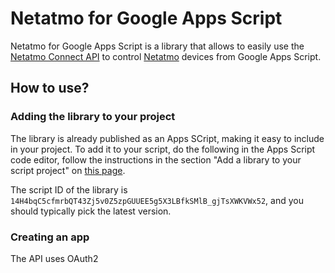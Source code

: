 # Netatmo for Google Apps Script

Netatmo for Google Apps Script is a library that allows to easily use the
[Netatmo Connect API](https://dev.netatmo.com/apidocumentation) to control
[Netatmo](https://www.netatmo.com/) devices from Google Apps Script.

## How to use?

### Adding the library to your project

The library is already published as an Apps SCript, making it easy to include
in your project. To add it to your script, do the following in the Apps Script
code editor, follow the instructions in the section "Add a library to your
script project" on [this page](https://developers.google.com/apps-script/guides/libraries).

The script ID of the library is `14H4bqC5cfmrbQT43Zj5v0Z5zpGUUEE5g5X3LBfkSMlB_gjTsXWKVWx52`, and you should
typically pick the latest version.

### Creating an app

The API uses OAuth2 
